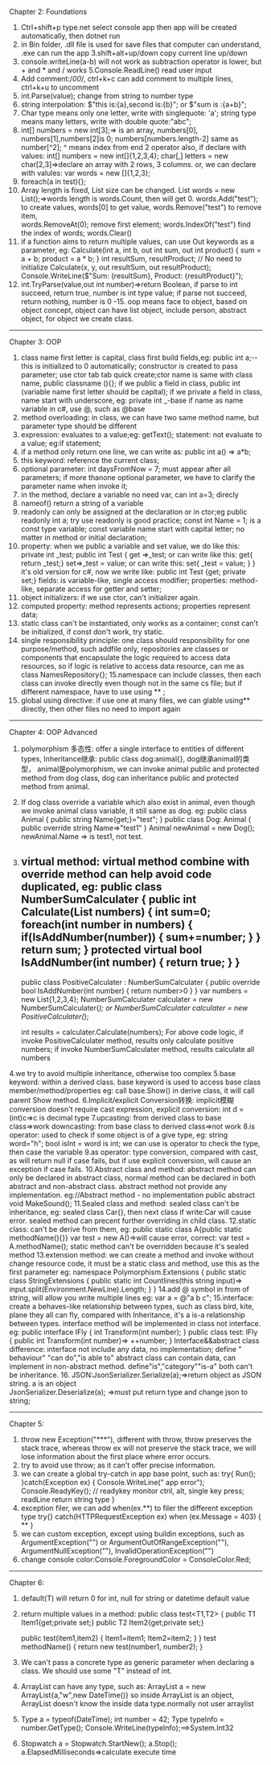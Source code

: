 Chapter 2: Foundations
1. Ctrl+shift+p type.net select console app
then app will be created automatically, then dotnet run
2. in Bin folder, .dll file is used for save files that computer can understand, .exe can run the app
3.shift+alt+up/down copy current line up/down
4. console.writeLine(a-b) will not work as subtraction operator is lower, but + and * and / works
5.Console.ReadLine() read user input
6. Add comment:/*00*/,  ctrl+k+c can add comment to multiple lines, ctrl+k+u to uncomment
7. int.Parse(value); change from string to number type
8. string interpolation: $"this is:{a},second is:{b}"; or $"sum is :{a+b}";
9. Char type means only one letter, write with singlequote: 'a';
string type means many letters, write with double quote:"abc";
10. int[] numbers = new int[3];=> is an array, numbers[0], numbers[1],numbers[2]is 0; 
	numbers[numbers.length-2] same as number[^2]; ^ means index from end 2 operator
	also, if declare with values: int[] numbers = new int[]{1,2,3,4};
	char[,] letters = new char[2,3]=>declare an array with 2 rows, 3 columns.
	or, we can declare with valules: var words = new []{1,2,3};
11. foreach(a in test){};
12. Array length is fixed, List size can be changed.
	List<string> words = new List<string>();=>words length is words.Count, then will get 0.
	words.Add("test"); to create values, 
words[0] to get value, 
words.Remove("test") to remove item,  
words.RemoveAt(0); remove first element; 
words.IndexOf("test") find the index of words;
words.Clear()
13. if a function aims to return multiple values, can use Out keywords as a parameter, eg:
 Calculate(int a, int b, out int sum, out int product)
    {
        sum = a + b;
        product = a * b;
    }
int resultSum, resultProduct; // No need to initialize
Calculate(x, y, out resultSum, out resultProduct);
Console.WriteLine($"Sum: {resultSum}, Product: {resultProduct}");
14. int.TryParse(value,out int number)=>return Boolean, if parse to int succeed, return true, number is int type value; if parse not succeed, return nothing, number is 0
-15. oop means face to object, based on object concept, object can have list object, include person, abstract object, for object we create class. 
------------------------------

Chapter 3: OOP
1. class name first letter is capital, class first build fields,eg: public int a;-- this is initialized to 0 automatically;
	constructor is created to pass parameter; use ctor tab tab quick create;ctor name is same with class name, public classname (){};
	if we public a field in class, public int (variable name first letter should be capital);
	if we private a field in class, name start with underscore, eg: private int _-base
	if name as name variable in c#, use @, such as @base
2. method overloading:
in class, we can have two same method name, but parameter type should be different
3. expression: evaluates to a value;eg: getText();
statement: not evaluate to a value; eg:if statement;
4. if a method only return one line, we can write as: public int a() => a*b; 
5. this keyword: reference the current class;
6. optional parameter: int daysFromNow = 7; must appear after all parameters; if more thanone optional parameter, we have to clarify the parameter name when invoke it;
7. in the method, declare a variable no need var, can int a=3; direcly
8. nameof() return a string of a variable
9. readonly can only be assigned at the declaration or in ctor;eg public readonly int a; try use readonly is good practice;
const int Name = 1; is a const type variable; const variable name start with capital letter; no matter in method or initial declaration;
10. property: when we public a variable and set value, we do like this:
private int _test;
public int Test
{
get =>_test; or can write like this:
get{ return _test;}
set=>_test = value; or can write this:
set{
_test = value;
}
}
it's old version for c#, now we write like:
public int Test {get; private set;}
fields: is variable-like, single access modifier;
properties: method-like, separate access for getter and setter;
11. object initializers: if we use ctor, can't initializer again.
12. computed property:
method represents actions; properties represent data;
13. static class can't be instantiated, only works as a container; const can't be initialized, if const don't work, try static.
14. single responsibility principle: one class should responsibility for one purpose/method, such addfile only, 
repositories are classes or components that encapsulate the logic required to access data resources, so if logic is relative to access data resource, can me as class NamesRepository{};
15.namespace can include classes, then each class can invoke directly even though not in the same cs file; but if different namespace, have to use using ** ;
16. global using directive: if use one at many  files, we can glable using** directly, then other files no need to import again

----------------------------------------------
    
Chapter 4: OOP Advanced
1. polymorphism 多态性: offer a single interface to entities of different types, 
Inheritance继承: public class dog:animal{}, dog继承animal的类型， animal是polymorphism, we can invoke animal public and protected method from dog class, dog can inheritance public and protected method from animal.
2. If dog class override a variable which also exist in animal, even though we invoke animal class variable, it still same as dog. 
eg: public class Animal
{
public string Name{get;}="test";
}
public class Dog: Animal
{
public override string Name=>"test1"
}
Animal newAnimal = new Dog();
newAnimal.Name => is test1, not test.
3. virtual method:
virtual method combine with override method can help avoid code duplicated,
	eg: public class NumberSumCalculater
	{
	 public int Calculate(List<int> numbers)
	{
		int sum=0;
	foreach(int number in numbers)
	{
		if(IsAddNumber(number))
		{
			sum+=number;
		}
	}
	return sum;
	}
	protected virtual bool IsAddNumber(int number)
	{
		return true;
	}
	}
	--
	public class PositiveCalculater : NumberSumCalculater
	{
		public override bool IsAddNumber(int number)
		{
			return number>0
		}
	}
	var numbers = new List<int>{1,2,3,4};
	NumberSumCalculater calculater = new NumberSumCalculater(_);
	or 
	NumberSumCalculater calculater = new PositiveCalculater(_);
	
	int results = calculater.Calculate(numbers);
	For above code logic, if invoke PositiveCalculater method, results only calculate positive numbers;
	if invoke NumberSumCalculater method, results calculate all numbers

4.we try to avoid multiple inheritance, otherwise too complex
5.base keyword: within a derived class. base keyword is used to access base class member/method/properties
eg: call base.Show() in derive class, it will call parent Show method.
6.Implicit/explicit Conversion转换: 
implicit模糊 conversion doesn't require cast expression,
explicit conversion: int d = (int)c=>c is decimal type
7.upcasting: from derived class to base class=>work
downcasting: from base class to derived class=>not work
8.is operator: used to check if some object is of a give type, eg: string word="h"; bool isInt = word is int; we can use is operator to check the type, then case the variable
9.as operator: type conversion, compared with cast, as will return null if case fails, but if use explicit conversion, will cause an exception if case fails.
10.Abstract class and method:
abstract method can only be declared in abstract class, normal method can be declared in both abstract and non-abstract class.
abstract method not provide any implementation.
eg://Abstract method - no implementation
    public abstract void MakeSound();
11.Sealed class and method: sealed class can't be inheritance, eg: sealed class Car{}, then next class if write:Car will cause error.
sealed method can precent further overriding in child class.
12.static class: can't be derive from them, eg:
public static class A{public static methodName(){}}
var test = new A()=>will cause error, 
correct: var test = A.methodName();
static method can't be overridden because it's sealed method
13.extension method: we can create a method and invoke without change resource code,
it must be a static class and method, use this as the first parameter
eg:
namespace Polymorphism.Extensions
{
	public static class StringExtensions
	{
		public static int Countlines(this string input)=>
			input.split(Environment.NewLine).Length;
	}
}
14.add @ symbol in from of string, will allow you write multiple lines
eg: var a = @"a
b
c";
15.interface: create a behaves-like relationship between types, such as class bird, kite, plane they all can fly, 
compared with Inheritance, it's a is-a relationship between types.
interface method will be implemented in class not interface.
eg: public interface IFly
{
int Transform(int number);
}
public class test: IFly
{
	public int Transform(int number)=> ++number;
}
Interface&&abstract class difference:
interface not include any data, no implementation; define " behaviour" "can do","is able to"
abstract class can contain data, can implement in non-abstract method. define"is","category""is-a"
both can't be inheritance. 
16.
JSON:JsonSerializer.Serialize(a);=>return object as JSON string.
a is an object     
JsonSerializer.Deserialize<A>(a); =>must put return type and change json to string;

------------------

Chapter 5:
1. throw new Exception("***"), different with throw, throw preserves the stack trace, whereas throw ex will not preserve the stack trace, we will lose information about the first place where error occurs.
2. try to avoid use throw; as it can't offer precise information.
3. we can create a global try-catch in app base point, such as:
 try{
Run();
}catch(Exception ex)
{
Console.WriteLine(" app error");
Console.ReadyKey(); // readykey monitor ctril, alt, single key press; readLine return string type
}
4. exception filer, we can add when(ex.**) to filer the different exception type
try{}
catch(HTTPRequestException ex) when (ex.Message = 403)
{
	**
}
5. we can custom exception, except using buildin exceptions, such as ArgumentException("") or ArgumentOutOfRangeException(""), ArgumentNullException(""), InvalidOperationException("")
6. change console color:Console.ForegroundColor = ConsoleColor.Red;

------------------

Chapter 6:
1. default(T) will return 0 for int, null for string or datetime default value
2. return multiple values in a method:
   public class test<T1,T2>
   {
   	public T1 Item1{get;private set;}
   	public T2 Item2{get;private set;}

   	public test(item1,item2)
  	 {
   		Item1=item1;
   		Item2=item2;
  	 }
   }
   test methodName()
   {
	return new test(number1, number2);
   }
4. We can't pass a concrete type as generic parameter when declaring a class. We should use some "T" instead of int.
5. ArrayList can have any type, such as:
ArrayList a = new ArrayList{a,"w",new DateTime()}
so inside ArrayList is an object, ArrayList doesn't know the inside data type.normally not user arraylist
6. Type a = typeof(DateTime);
int number = 42;
Type typeInfo = number.GetType();
Console.WriteLine(typeInfo);==>System.Int32
7. Stopwatch a = Stopwatch.StartNew();
a.Stop();
a.ElapsedMilliseconds=>calculate execute time
















	
